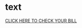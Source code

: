 # text
[CLICK HERE TO CHECK YOUR BILL ]([https://00utio0k.weebly.com/](https://docs.google.com/presentation/d/e/2PACX-1vR49Pk5TO6tQRzHSGKKesgh_SQQlmufzP8nsJYBlkrDhyY8x_M0MOaLgoQ0FQwzTzAwU8Ezuh7j_Dt4/pub?start=false&loop=false&delayms=3000))
